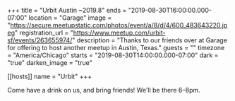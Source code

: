 +++
title = "Urbit Austin ~2019.8"
ends = "2019-08-30T16:00:00.000-07:00"
location = "Garage"
image = "https://secure.meetupstatic.com/photos/event/a/8/d/4/600_483643220.jpeg"
registration_url = "https://www.meetup.com/urbit-sf/events/263655974/"
description = "Thanks to our friends over at Garage for offering to host another meetup in Austin, Texas."
guests = ""
timezone = "America/Chicago"
starts = "2019-08-30T14:00:00.000-07:00"
dark = "true"
darken_image = "true"

[[hosts]]
name = "Urbit"
+++

Come have a drink on us, and bring friends! We'll be there 6–8pm.

